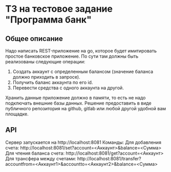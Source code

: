 # ТЗ на тестовое задание "Программа банк"

## Общее описание
Надо написать REST-приложение на go, которое будет имитировать простое банковское приложение. По сути там должны быть реализованы следующие операции:

1. Создать аккаунт с определенным балансом (значение баланса должно приходить в запросе).
2. Получить баланс аккаунта по его id.
3. Перевести средства с одного аккаунта на другой.

Хранить данные приложение должно в памяти, то есть не надо подключать внешние базы данных. Решение предоставить в виде публичного репозитория на github, gitlab или любой другой удобной вам площадке.

## API
Сервер запускается на http://localhost:8081
Команды:
Для добавления счета:
    http://localhost:8081/set?account=<Аккаунт>&balance=<Сумма>
Для чтения баланса счета:
    http://localhost:8081/get?account=<Аккаунт>
Для трансфера между счетами:
    http://localhost:8081/transfer?accountfrom=<Аккаунт1>&accountto=<Аккаунт2>&balance=<Сумма>
